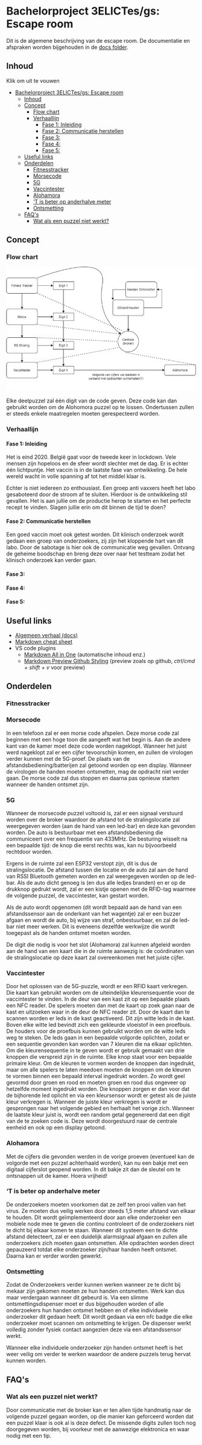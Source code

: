 # Bachelorproject 3ELICTes/gs: Escape room

Dit is de algemene beschrijving van de escape room. De documentatie en afspraken worden bijgehouden in de [docs folder](./docs/).

## Inhoud

<index>
  <summary>Klik om uit te vouwen</summary>
  
- [Bachelorproject 3ELICTes/gs: Escape room](#bachelorproject-3elictesgs-escape-room)
  - [Inhoud](#inhoud)
  - [Concept](#concept)
    - [Flow chart](#flow-chart)
    - [Verhaallijn](#verhaallijn)
      - [Fase 1: Inleiding](#fase-1-inleiding)
      - [Fase 2: Communicatie herstellen](#fase-2-communicatie-herstellen)
      - [Fase 3:](#fase-3)
      - [Fase 4:](#fase-4)
      - [Fase 5:](#fase-5)
  - [Useful links](#useful-links)
  - [Onderdelen](#onderdelen)
    - [Fitnesstracker](#fitnesstracker)
    - [Morsecode](#morsecode)
    - [5G](#5g)
    - [Vaccintester](#vaccintester)
    - [Alohamora](#alohamora)
    - [‘T is beter op anderhalve meter](#t-is-beter-op-anderhalve-meter)
    - [Ontsmetting](#ontsmetting)
  - [FAQ's](#faqs)
    - [Wat als een puzzel niet werkt?](#wat-als-een-puzzel-niet-werkt)

</index>

## Concept

### Flow chart

![flow chart](general_flowchart.png)

Elke deelpuzzel zal één digit van de code geven. Deze code kan dan gebruikt worden om de Alohomora puzzel op te lossen. Ondertussen zullen er steeds enkele maatregelen moeten gerespecteerd worden.

### Verhaallijn

#### Fase 1: Inleiding

Het is eind 2020. België gaat voor de tweede keer in lockdown. Vele mensen zijn hopeloos en de sfeer wordt slechter met de dag. Er is echter één lichtpuntje. Het vaccin is in de laatste fase van ontwikkeling. De hele wereld wacht in volle spanning af tot het middel klaar is.

Echter is niet iedereen zo enthousiast. Een groep anti vaxxers heeft het labo gesaboteerd door de stroom af te sluiten. Hierdoor is de ontwikkeling stil gevallen. Het is aan jullie om de productie herop te starten en het perfecte recept te vinden. Slagen jullie erin om dit binnen de tijd te doen?

#### Fase 2: Communicatie herstellen

Een goed vaccin moet ook getest worden. Dit klinisch onderzoek wordt gedaan een groep van onderzoekers, zij zijn het kloppende hart van dit labo. Door de sabotage is hier ook de communicatie weg gevallen. Ontvang de geheime boodschap en breng deze over naar het testteam zodat het klinisch onderzoek kan verder gaan.

#### Fase 3:

#### Fase 4:

#### Fase 5:

## Useful links

- [Algemeen verhaal (docs)](https://docs-.google.com/document/d/1nqI-Fae9yPfaeAiZALzwLIhWo5K9UasbyvZQgVbRSb0/edit?usp=sharing)
- [Markdown cheat sheet](https://github.com/adam-p/markdown-here/wiki/Markdown-Cheatsheet)
- VS code plugins
  - [Markdown All in One](https://marketplace.visualstudio.com/items?itemName=yzhang.markdown-all-in-one) (automatische inhoud enz.)
  - [Markdown Preview Github Styling](https://marketplace.visualstudio.com/items?itemName=bierner.markdown-preview-github-styles) (preview zoals op github, _ctrl/cmd + shift + v_ voor preview)

## Onderdelen

### Fitnesstracker

### Morsecode

In een telefoon zal er een morse code afspelen. Deze morse code zal beginnen met een hoge toon die aangeeft wat het begin is. Aan de andere kant van de kamer moet deze code worden nageklopt.
Wanneer het juist werd nageklopt zal er een cijfer tevoorschijn komen, en zullen de virologen verder kunnen met de 5G-proef. De plaats van de afstandsbediening/batterijen zal getoond worden op een display.
Wanneer de virologen de handen moeten ontsmetten, mag de opdracht niet verder gaan. De morse code zal dus stoppen en daarna pas opnieuw starten wanneer de handen ontsmet zijn.

### 5G

Wanneer de morsecode puzzel voltooid is, zal er een signaal verstuurd worden over de broker waardoor de afstand tot de stralingslocatie zal weergegeven worden (aan de hand van een led-bar) en deze kan gevonden worden. De auto is bestuurbaar met een afstandsbediening die communiceert over een frequentie van 433MHz. De besturing wisselt na een bepaalde tijd: de knop die eerst rechts was, kan nu bijvoorbeeld rechtdoor worden.

Ergens in de ruimte zal een ESP32 verstopt zijn, dit is dus de stralingslocatie. De afstand tussen die locatie en de auto zal aan de hand van RSSI Bluetooth gemeten worden en zal weergegeven worden op de led-bar. Als de auto dicht genoeg is (en dus alle ledjes branden) en er op de drukknop gedrukt wordt, zal er een kistje openen met de RFID-tag waarmee de volgende puzzel, de vaccintester, kan gestart worden.

Als de auto wordt opgenomen (dit wordt bepaald aan de hand van een afstandssensor aan de onderkant van het wagentje) zal er een buzzer afgaan en wordt de auto, bij wijze van straf, onbestuurbaar, en zal de led-bar niet meer werken. Dit is eveneens dezelfde werkwijze die wordt toegepast als de handen ontsmet moeten worden.

De digit die nodig is voor het slot (Alohamora) zal kunnen afgeleid worden aan de hand van een kaart die in de ruimte aanwezig is: de coördinaten van de stralingslocatie op deze kaart zal overeenkomen met het juiste cijfer.

### Vaccintester

Door het oplossen van de 5G-puzzle, wordt er een RFID kaart verkregen. Die kaart kan gebruikt worden om de uiteindelijke kleurensequentie voor de vaccintester te vinden. In de deur van een kast zit op een bepaalde plaats een NFC reader. De spelers moeten dan met de kaart op zoek gaan naar de kast en uitzoeken waar in de deur de NFC reader zit. Door de kaart dan te scannen worden er leds in de kast geactiveerd. Dit zijn witte leds in de kast. Boven elke witte led bevindt zich een gekleurde vloeistof in een proefbuis. De houders voor de proefbuis kunnen gebruikt worden om de witte leds weg te steken. De leds gaan in een bepaalde volgorde oplichten, zodat er een sequentie gevonden kan worden van 7 kleuren die na elkaar oplichten.
Om die kleurensequentie in te geven wordt er gebruik gemaakt van drie knoppen die verspreid zijn in de ruimte. Elke knop staat voor een bepaalde primaire kleur. Om de kleuren te vormen worden de knoppen dan ingedrukt, maar om alle spelers te laten meedoen moeten de knoppen om de kleuren te vormen binnen een bepaald interval ingedrukt worden. Zo wordt geel gevormd door groen en rood en moeten groen en rood dus ongeveer op hetzelfde moment ingedrukt worden. Die knoppen zorgen er dan voor dat de bijhorende led oplicht en via een kleursensor wordt er getest als de juiste kleur verkregen is. Wanneer de juiste kleur verkregen is wordt er gesprongen naar het volgende gebied en herhaalt het vorige zich. Wanneer de laatste kleur juist is, wordt een random getal gegenereerd dat een digit van de te zoeken code is. Deze wordt doorgestuurd naar de centrale eenheid en ook op een display getoond.

### Alohamora

Met de cijfers die gevonden werden in de vorige proeven (eventueel kan de volgorde met een puzzel achterhaald worden), kan nu een bakje met een digitaal cijferslot geopend worden. In dit bakje zit dan de sleutel om te ontsnappen uit de kamer. Hoera vrijheid!

### ‘T is beter op anderhalve meter

De onderzoekers moeten voorkomen dat ze zelf ten prooi vallen van het virus. Ze moeten dus veilig werken door steeds 1,5 meter afstand van elkaar te houden. Dit wordt geïmplementeerd door aan elke onderzoeker een mobiele node mee te geven die continu controleert of de onderzoekers niet te dicht bij elkaar komen te staan.
Wanneer dit systeem een te dichte afstand detecteert, zal er een duidelijk alarmsignaal afgaan en zullen alle onderzoekers zich moeten gaan ontsmetten. Alle opdrachten worden direct gepauzeerd totdat elke onderzoeker zijn/haar handen heeft ontsmet. Daarna kan er verder worden gewerkt.

### Ontsmetting

Zodat de Onderzoekers verder kunnen werken wanneer ze te dicht bij mekaar zijn gekomen moeten ze hun handen ontsmetten. Werk kan dus maar verdergaan wanneer dit gebeurd is.
Via een slimme ontsmettingsdispenser moet er dus bijgehouden worden of alle onderzoekers hun handen ontsmet hebben en of elke individuele onderzoeker dit gedaan heeft. Dit wordt gedaan via een nfc badge die elke onderzoeker moet scannen om ontsmetting te krijgen. De dispenser werkt volledig zonder fysiek contact aangezien deze via een afstandssensor werkt.

Wanneer elke individuele onderzoeker zijn handen ontsmet heeft is het weer veilig om verder te werken waardoor de andere puzzels terug hervat kunnen worden.

## FAQ's

### Wat als een puzzel niet werkt?

Door communicatie met de broker kan er ten allen tijde handmatig naar de volgende puzzel gegaan worden, op die manier kan geforceerd worden dat een puzzel klaar is ook al is deze defect. De missende digits zullen toch nog doorgegeven worden, bij voorkeur met de aanwezige elektronica en waar nodig met een tip.
